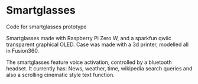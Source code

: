 # Smartglasses
Code for smartglasses prototype

Smartglasses made with Raspberry Pi Zero W, and a sparkfun qwiic transparent graphical OLED. Case was made with a 3d printer, modelled all in Fusion360.

The smartglasses feature voice activation, controlled by a bluetooth headset. It currently has: News, weather, time, wikipedia search queries and also a scrolling  cinematic style text function.

